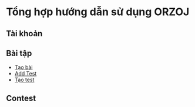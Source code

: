 # Tổng hợp hướng dẫn sử dụng ORZOJ

## Tài khoản


## Bài tập
* [Tạo bài](./Problems/problems.md)
* [Add Test](./Problems/addtest.md)
* [Tạo test](./Problems/gentest.md)

## Contest
